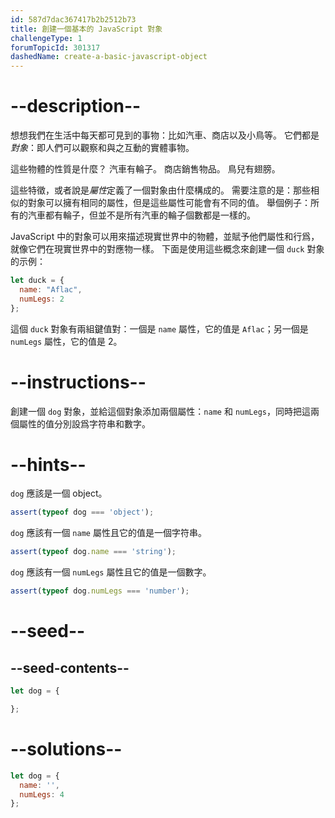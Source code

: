 ```yaml
---
id: 587d7dac367417b2b2512b73
title: 創建一個基本的 JavaScript 對象
challengeType: 1
forumTopicId: 301317
dashedName: create-a-basic-javascript-object
---
```


# --description--

想想我們在生活中每天都可見到的事物：比如汽車、商店以及小鳥等。 它們都是<dfn>對象</dfn>：即人們可以觀察和與之互動的實體事物。

這些物體的性質是什麼？ 汽車有輪子。 商店銷售物品。 鳥兒有翅膀。

這些特徵，或者說是<dfn>屬性</dfn>定義了一個對象由什麼構成的。 需要注意的是：那些相似的對象可以擁有相同的屬性，但是這些屬性可能會有不同的值。 舉個例子：所有的汽車都有輪子，但並不是所有汽車的輪子個數都是一樣的。

JavaScript 中的對象可以用來描述現實世界中的物體，並賦予他們屬性和行爲，就像它們在現實世界中的對應物一樣。 下面是使用這些概念來創建一個 `duck` 對象的示例：

```js
let duck = {
  name: "Aflac",
  numLegs: 2
};
```

這個 `duck` 對象有兩組鍵值對：一個是 `name` 屬性，它的值是 `Aflac`；另一個是 `numLegs` 屬性，它的值是 2。

# --instructions--

創建一個 `dog` 對象，並給這個對象添加兩個屬性：`name` 和 `numLegs`，同時把這兩個屬性的值分別設爲字符串和數字。

# --hints--

`dog` 應該是一個 object。

```js
assert(typeof dog === 'object');
```

`dog` 應該有一個 `name` 屬性且它的值是一個字符串。

```js
assert(typeof dog.name === 'string');
```

`dog` 應該有一個 `numLegs` 屬性且它的值是一個數字。

```js
assert(typeof dog.numLegs === 'number');
```

# --seed--

## --seed-contents--

```js
let dog = {

};
```

# --solutions--

```js
let dog = {
  name: '',
  numLegs: 4
};
```

